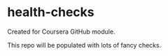 # health-checks
Created for Coursera GitHub module.

This repo will be populated with lots of fancy checks.
